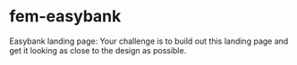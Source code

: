 # fem-easybank
Easybank landing page: Your challenge is to build out this landing page and get it looking as close to the design as possible.
